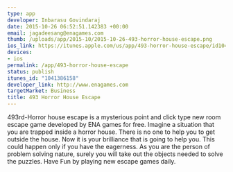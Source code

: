 ```yaml
--- 
type: app
developer: Inbarasu Govindaraj
date: 2015-10-26 06:52:51.142383 +00:00
email: jagadeesang@enagames.com
thumb: /uploads/app/2015-10/2015-10-26-493-horror-house-escape.png
ios_link: https://itunes.apple.com/us/app/493-horror-house-escape/id1041386158?mt=8
devices: 
- ios
permalink: /app/493-horror-house-escape
status: publish
itunes_id: "1041386158"
developer_link: http://www.enagames.com
targetMarket: Business
title: 493 Horror House Escape
---
```


493rd-Horror house escape is a mysterious point and click type new room escape game developed by ENA games for free. Imagine a situation that you are trapped inside a horror house. There is no one to help you to get outside the house. Now it is your brilliance that is going to help you. This could happen only if you have the eagerness. As you are the person of problem solving nature, surely you will take out the objects needed to solve the puzzles. Have Fun by playing new escape games daily. 
